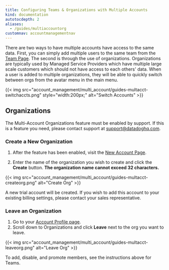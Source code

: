 ```yaml
---
title: Configuring Teams & Organizations with Multiple Accounts
kind: documentation
autotocdepth: 2
aliases:
  - /guides/multiaccountorg
customnav: accountmanagementnav
---
```


There are two ways to have multiple accounts have access to the same data. First, you can simply add multiple users to the same team from the [Team Page][1]. The second is through the use of organizations. Organizations are typically used by Managed Service Providers which have multiple large scale customers which should not have access to each others' data. When a user is added to multiple organizations, they will be able to quickly switch between orgs from the avatar menu in the main menu.

{{< img src="account_management/multi_account/guides-multacct-switchaccts.png" style="width:200px;" alt="Switch Accounts" >}}

## Organizations

The Multi-Account Organizations feature must be enabled by support. If this is a feature you need, please contact support at [support@datadoghq.com][2].

### Create a New Organization

1. After the feature has been enabled, visit the [New Account Page][3].

2. Enter the name of the organization you wish to create and click the **Create** button. **The organization name cannot exceed 32 characters.**

{{< img src="account_management/multi_account/guides-multacct-createorg.png" alt="Create Org" >}}

A new trial account will be created. If you wish to add this account to your existing billing settings, please contact your sales representative.

### Leave an Organization

1. Go to your [Account Profile page][4].
2. Scroll down to Organizations and click **Leave** next to the org you want to leave.

{{< img src="account_management/multi_account/guides-multacct-leaveorg.png" alt="Leave Org" >}}


To add, disable, and promote members, see the instructions above for Teams.

[1]: https://app.datadoghq.com/account/team
[2]: mailto:support@datadoghq.com
[3]: https://app.datadoghq.com/account/new_org
[4]: https://app.datadoghq.com/account/profile
